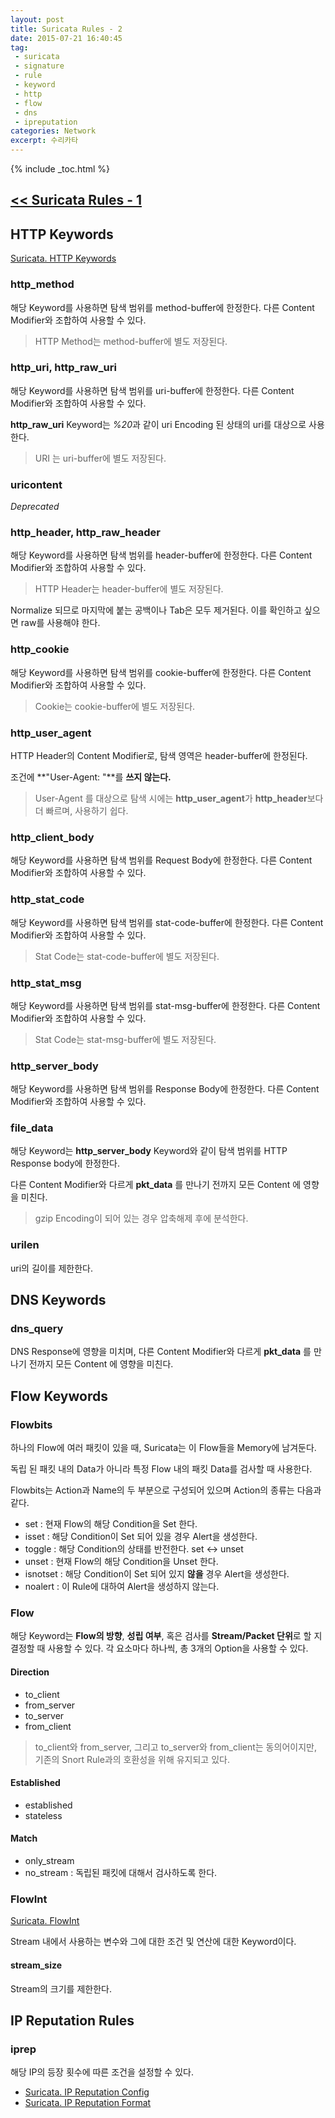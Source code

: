 ```yaml
---
layout: post
title: Suricata Rules - 2
date: 2015-07-21 16:40:45
tag:
 - suricata
 - signature
 - rule
 - keyword
 - http
 - flow
 - dns
 - ipreputation
categories: Network
excerpt: 수리카타
---
```

{% include _toc.html %}

## **[<< Suricata Rules - 1](http://dal4segno.github.io/network/2015/07/21/suricata-rules.html)** ##

## HTTP Keywords ##

[Suricata. HTTP Keywords](https://redmine.openinfosecfoundation.org/projects/suricata/wiki/HTTP-keywords)

### http_method ###

해당 Keyword를 사용하면 탐색 범위를 method-buffer에 한정한다. 다른 Content Modifier와 조합하여 사용할 수 있다.

> HTTP Method는 method-buffer에 별도 저장된다.


### http_uri, http_raw_uri ###

해당 Keyword를 사용하면 탐색 범위를 uri-buffer에 한정한다. 다른 Content Modifier와 조합하여 사용할 수 있다.

**http_raw_uri** Keyword는 *%20*과 같이 uri Encoding 된 상태의 uri를 대상으로 사용한다.

> URI 는 uri-buffer에 별도 저장된다.

### uricontent ###

*Deprecated*

### http_header, http_raw_header ###

해당 Keyword를 사용하면 탐색 범위를 header-buffer에 한정한다. 다른 Content Modifier와 조합하여 사용할 수 있다.

> HTTP Header는 header-buffer에 별도 저장된다.

Normalize 되므로 마지막에 붙는 공백이나 Tab은 모두 제거된다. 이를 확인하고 싶으면 raw를 사용해야 한다.

### http_cookie ###

해당 Keyword를 사용하면 탐색 범위를 cookie-buffer에 한정한다. 다른 Content Modifier와 조합하여 사용할 수 있다.

> Cookie는 cookie-buffer에 별도 저장된다.

### http_user_agent ###

HTTP Header의 Content Modifier로, 탐색 영역은 header-buffer에 한정된다.

조건에 **"User-Agent: "**를 **쓰지 않는다.**

> User-Agent 를 대상으로 탐색 시에는 **http_user_agent**가 **http_header**보다 더 빠르며, 사용하기 쉽다.
> [](http://blog.inliniac.net/2012/07/09/suricata-http_user_agent-vs-http_header/)



### http_client_body ###

해당 Keyword를 사용하면 탐색 범위를 Request Body에 한정한다. 다른 Content Modifier와 조합하여 사용할 수 있다.

### http_stat_code ###

해당 Keyword를 사용하면 탐색 범위를 stat-code-buffer에 한정한다. 다른 Content Modifier와 조합하여 사용할 수 있다.

> Stat Code는 stat-code-buffer에 별도 저장된다.

### http_stat_msg ###

해당 Keyword를 사용하면 탐색 범위를 stat-msg-buffer에 한정한다. 다른 Content Modifier와 조합하여 사용할 수 있다.

> Stat Code는 stat-msg-buffer에 별도 저장된다.

### http_server_body ###

해당 Keyword를 사용하면 탐색 범위를 Response Body에 한정한다. 다른 Content Modifier와 조합하여 사용할 수 있다.

### file_data ###

해당 Keyword는 **http_server_body** Keyword와 같이 탐색 범위를 HTTP Response body에 한정한다.

다른 Content Modifier와 다르게 **pkt_data** 를 만나기 전까지 모든 Content 에 영향을 미친다.

> gzip Encoding이 되어 있는 경우 압축해제 후에 분석한다.


### urilen ###

uri의 길이를 제한한다.

## DNS Keywords ##

### dns_query ###

DNS Response에 영향을 미치며, 다른 Content Modifier와 다르게 **pkt_data** 를 만나기 전까지 모든 Content 에 영향을 미친다.

## Flow Keywords ##

### Flowbits ###

하나의 Flow에 여러 패킷이 있을 때, Suricata는 이 Flow들을 Memory에 남겨둔다. 

독립 된 패킷 내의 Data가 아니라 특정 Flow 내의 패킷 Data를 검사할 때 사용한다.

Flowbits는 Action과 Name의 두 부분으로 구성되어 있으며 Action의 종류는 다음과 같다.

 - set : 현재 Flow의 해당 Condition을 Set 한다.
 - isset : 해당 Condition이 Set 되어 있을 경우 Alert을 생성한다.
 - toggle : 해당 Condition의 상태를 반전한다. set <-> unset
 - unset : 현재 Flow의 해당 Condition을 Unset 한다.
 - isnotset : 해당 Condition이 Set 되어 있지 **않을** 경우 Alert을 생성한다.
 - noalert : 이 Rule에 대하여 Alert을 생성하지 않는다.

### Flow ###

해당 Keyword는 **Flow의 방향**, **성립 여부**, 혹은 검사를 **Stream/Packet 단위**로 할 지 결정할 때 사용할 수 있다. 각 요소마다 하나씩, 총 3개의 Option을 사용할 수 있다.

#### Direction ####

 - to_client
 - from_server
 - to_server
 - from_client

> to_client와 from_server, 그리고 to_server와 from_client는 동의어이지만, 기존의 Snort Rule과의 호환성을 위해 유지되고 있다.

#### Established ####

 - established
 - stateless

#### Match ####

 - only_stream
 - no_stream : 독립된 패킷에 대해서 검사하도록 한다.

### FlowInt ###

[Suricata. FlowInt](https://redmine.openinfosecfoundation.org/projects/suricata/wiki/Flowint)

Stream 내에서 사용하는 변수와 그에 대한 조건 및 연산에 대한 Keyword이다.


#### stream_size ####

Stream의 크기를 제한한다.

## IP Reputation Rules ##

### iprep ###

해당 IP의 등장 횟수에 따른 조건을 설정할 수 있다.

 - [Suricata. IP Reputation Config](https://redmine.openinfosecfoundation.org/projects/suricata/wiki/IPReputationConfig)
 - [Suricata. IP Reputation Format](https://redmine.openinfosecfoundation.org/projects/suricata/wiki/IPReputationFormat)


